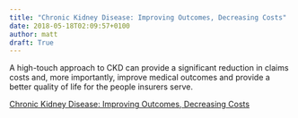 ```yaml
---
title: "Chronic Kidney Disease: Improving Outcomes, Decreasing Costs"
date: 2018-05-18T02:09:57+0100
author: matt
draft: True
---
```

A high-touch approach to CKD can provide a significant reduction in claims costs and, more importantly, improve medical outcomes and provide a better quality of life for the people insurers serve.

[ Chronic Kidney Disease: Improving Outcomes, Decreasing Costs ]( https://www.rgare.com/knowledge-center/media/articles/chronic-kidney-disease-improving-outcomes-decreasing-costs )
